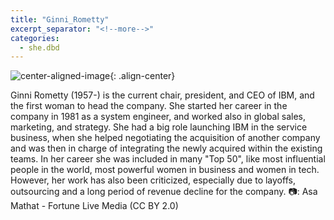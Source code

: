 ```yaml
---
title: "Ginni_Rometty"
excerpt_separator: "<!--more-->"
categories:
  - she.dbd
---
```



![center-aligned-image](https://cdn.pixabay.com/photo/2020/10/26/16/56/man-5687861_1280.png){: .align-center}

Ginni Rometty (1957-) is the current chair, president, and CEO of IBM, and the first woman to head the company. She started her career in the company in 1981 as a system engineer, and worked also in global sales, marketing, and strategy. She had a big role launching IBM in the service business, when she helped negotiating the acquisition of another company and was then in charge of integrating the newly acquired within the existing teams. In her career she was included in many "Top 50", like most influential people in the world, most powerful women in business and women in tech. However, her work has also been criticized, especially due to layoffs, outsourcing and a long period of revenue decline for the company.⁠
📷: Asa Mathat - Fortune Live Media (CC BY 2.0)⁠
⁠
